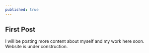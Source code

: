```yaml
---
published: true
---
```

## First Post 

I will be posting more content about myself and my work here soon. Website is under construction.

